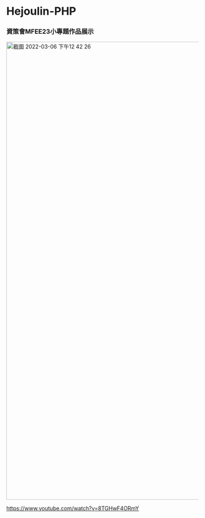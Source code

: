 # Hejoulin-PHP
### 資策會MFEE23小專題作品展示
[<img width="1198" alt="截圖 2022-03-06 下午12 42 26" src="https://user-images.githubusercontent.com/95263890/156909544-21df8ff1-72fa-48a2-b214-a082c273aeee.png">](https://www.youtube.com/watch?v=8TGHwF4ORmY)

https://www.youtube.com/watch?v=8TGHwF4ORmY
